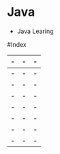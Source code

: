 # Java
- Java Learing

#Index

|-|-|-|
|-|-|-|
|-|-|-|
|-|-|-|
|-|-|-|
|-|-|-|
|-|-|-|
|-|-|-|
|-|-|-|
